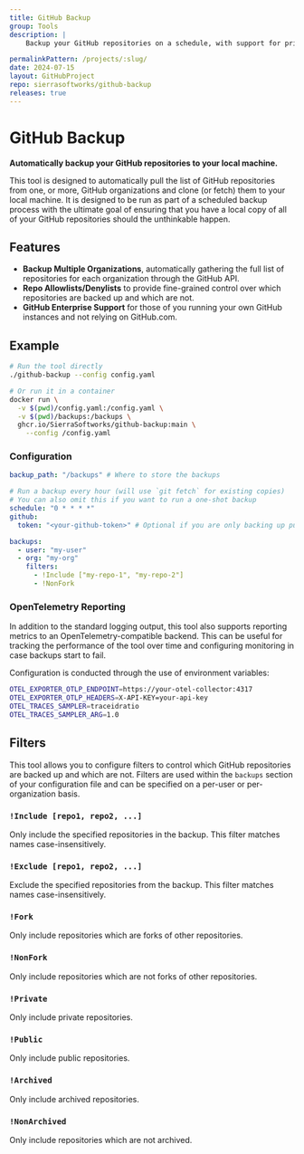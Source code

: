 ```yaml
---
title: GitHub Backup
group: Tools
description: |
    Backup your GitHub repositories on a schedule, with support for private repositories.

permalinkPattern: /projects/:slug/
date: 2024-07-15
layout: GitHubProject
repo: sierrasoftworks/github-backup
releases: true
---
```


# GitHub Backup
**Automatically backup your GitHub repositories to your local machine.**

This tool is designed to automatically pull the list of GitHub repositories from one, or more,
GitHub organizations and clone (or fetch) them to your local machine. It is designed to be run
as part of a scheduled backup process with the ultimate goal of ensuring that you have a local
copy of all of your GitHub repositories should the unthinkable happen.

## Features
- **Backup Multiple Organizations**, automatically gathering the full list of repositories for
  each organization through the GitHub API.
- **Repo Allowlists/Denylists** to provide fine-grained control over which repositories are backed
  up and which are not.
- **GitHub Enterprise Support** for those of you running your own GitHub instances and not relying
  on GitHub.com.

## Example

```bash
# Run the tool directly
./github-backup --config config.yaml

# Or run it in a container
docker run \
  -v $(pwd)/config.yaml:/config.yaml \
  -v $(pwd)/backups:/backups \
  ghcr.io/SierraSoftworks/github-backup:main \
    --config /config.yaml
```

### Configuration

```yaml
backup_path: "/backups" # Where to store the backups

# Run a backup every hour (will use `git fetch` for existing copies)
# You can also omit this if you want to run a one-shot backup
schedule: "0 * * * *"
github:
  token: "<your-github-token>" # Optional if you are only backing up public repositories

backups:
  - user: "my-user"
  - org: "my-org"
    filters:
      - !Include ["my-repo-1", "my-repo-2"]
      - !NonFork
```

### OpenTelemetry Reporting
In addition to the standard logging output, this tool also supports reporting metrics to an
OpenTelemetry-compatible backend. This can be useful for tracking the performance of the tool
over time and configuring monitoring in case backups start to fail.

Configuration is conducted through the use of environment variables:

```bash
OTEL_EXPORTER_OTLP_ENDPOINT=https://your-otel-collector:4317
OTEL_EXPORTER_OTLP_HEADERS=X-API-KEY=your-api-key
OTEL_TRACES_SAMPLER=traceidratio
OTEL_TRACES_SAMPLER_ARG=1.0
```

## Filters
This tool allows you to configure filters to control which GitHub repositories are backed up and
which are not. Filters are used within the `backups` section of your configuration file and can
be specified on a per-user or per-organization basis.

### `!Include [repo1, repo2, ...]`
Only include the specified repositories in the backup. This filter matches names case-insensitively.

### `!Exclude [repo1, repo2, ...]`
Exclude the specified repositories from the backup. This filter matches names case-insensitively.

### `!Fork`
Only include repositories which are forks of other repositories.

### `!NonFork`
Only include repositories which are not forks of other repositories.

### `!Private`
Only include private repositories.

### `!Public`
Only include public repositories.

### `!Archived`
Only include archived repositories.

### `!NonArchived`
Only include repositories which are not archived.
